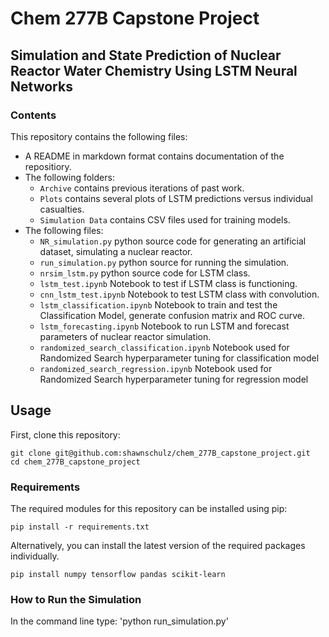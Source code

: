 # Chem 277B Capstone Project

## Simulation and State Prediction of Nuclear Reactor Water Chemistry Using LSTM Neural Networks

### Contents

This repository contains the following files:

- A README in markdown format contains documentation of the repositiory.
- The following folders:
    - `Archive` contains previous iterations of past work.
    - `Plots` contains several plots of LSTM predictions versus individual casualties.
    - `Simulation Data` contains CSV files used for training models.
- The following files:
    - `NR_simulation.py` python source code for generating an artificial dataset, simulating a nuclear reactor.
    - `run_simulation.py` python source for running the simulation.
    - `nrsim_lstm.py` python source code for LSTM class.
    - `lstm_test.ipynb` Notebook to test if LSTM class is functioning.
    - `cnn_lstm_test.ipynb` Notebook to test LSTM class with convolution.
    - `lstm_classification.ipynb` Notebook to train and test the Classification Model, generate confusion matrix and ROC curve.
    - `lstm_forecasting.ipynb` Notebook to run LSTM and forecast parameters of nuclear reactor simulation.
    - `randomized_search_classification.ipynb` Notebook used for Randomized Search hyperparameter tuning for classification model
    - `randomized_search_regression.ipynb`  Notebook used for Randomized Search hyperparameter tuning for regression model

## Usage

First, clone this repository:

```
git clone git@github.com:shawnschulz/chem_277B_capstone_project.git
cd chem_277B_capstone_project
```

### Requirements

The required modules for this repository can be installed using pip:

```
pip install -r requirements.txt
```

Alternatively, you can install the latest version of the required packages individually.

```
pip install numpy tensorflow pandas scikit-learn 
```

### How to Run the Simulation

In the command line type: 'python run_simulation.py'

